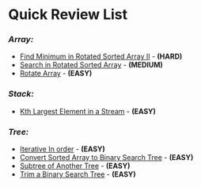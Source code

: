 # **Quick Review List**

### _**Array:**_
* [Find Minimum in Rotated Sorted Array II](array/FindMinInRotatedArray.java) - **(HARD)**
* [Search in Rotated Sorted Array](array/FindNumInRotatedArray.java) - **(MEDIUM)**
* [Rotate Array](array/RotateArray.java) - **(EASY)**

### _**Stack:**_
* [Kth Largest Element in a Stream](stack/KthLargestInStream.java) - **(EASY)**

### _**Tree:**_
* [Iterative In order](tree/IterativeInorder.java) - **(EASY)**
* [Convert Sorted Array to Binary Search Tree](tree/SortedArrayToBST.java) - **(EASY)**
* [Subtree of Another Tree](tree/SubtreeOfTree.java) - **(EASY)**
* [Trim a Binary Search Tree](tree/TrimABST.java) - **(EASY)**